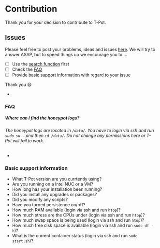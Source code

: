 # Contribution

Thank you for your decision to contribute to T-Pot.

## Issues

Please feel free to post your problems, ideas and issues [here](https://github.com/dtag-dev-sec/tpotce/issues). We will try to answer ASAP, but to speed things up we encourage you to ...
- [ ] Use the [search function](https://github.com/dtag-dev-sec/tpotce/issues?utf8=%E2%9C%93&q=) first
- [ ] Check the [FAQ](#faq)
- [ ] Provide [basic support information](#info) with regard to your issue

Thank you :smiley:

-

<a name="faq"></a>
### FAQ

##### Where can I find the honeypot logs?
###### The honeypot logs are located in `/data/`. You have to login via ssh and run `sudo su -` and then `cd /data/`. Do not change any permissions here or T-Pot will fail to work.

-


<a name="info"></a>
### Basic support information

- What T-Pot version are you currtently using?
- Are you running on a Intel NUC or a VM?
- How long has your installation been running?
- Did you install any upgrades or packages?
- Did you modify any scripts?
- Have you turned persistence on/off?
- How much RAM available (login via ssh and run `htop`)?
- How much stress are the CPUs under (login via ssh and run `htop`)?
- How much swap space is being used (login via ssh and run `htop`)?
- How much free disk space is available (login via ssh and run `sudo df -h`)?
- What is the current container status (login via ssh and run `sudo start.sh`)?
